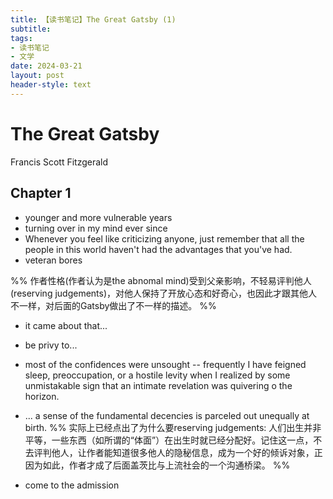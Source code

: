 ```yaml
---
title: 【读书笔记】The Great Gatsby (1)
subtitle: 
tags: 
- 读书笔记
- 文学
date: 2024-03-21
layout: post
header-style: text
---
```


# The Great Gatsby
Francis Scott Fitzgerald

## Chapter 1
- younger and more vulnerable years
- turning over in my mind ever since
- Whenever you feel like criticizing anyone, just remember that all the people in this world haven't had the advantages that you've had.
- veteran bores

%% 作者性格(作者认为是the abnomal mind)受到父亲影响，不轻易评判他人(reserving judgements)，对他人保持了开放心态和好奇心，也因此才跟其他人不一样，对后面的Gatsby做出了不一样的描述。 %%

- it came about that... 
- be privy to... 
- most of the confidences were unsought -- frequently I have feigned sleep, preoccupation, or a hostile levity when I realized by some unmistakable sign that an intimate revelation was quivering o the horizon.
- ... a sense of the fundamental decencies is parceled out unequally at birth.
%% 实际上已经点出了为什么要reserving judgements: 人们出生并非平等，一些东西（如所谓的“体面”）在出生时就已经分配好。记住这一点，不去评判他人，让作者能知道很多他人的隐秘信息，成为一个好的倾诉对象，正因为如此，作者才成了后面盖茨比与上流社会的一个沟通桥梁。 %%

- come to the admission

